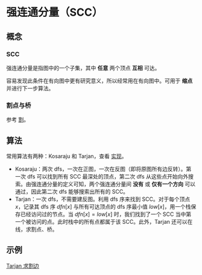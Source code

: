 # 强连通分量（SCC）

## 概念

### SCC

强连通分量是指图中的一个子集，其中 **任意** 两个顶点 **互相** 可达。

容易发现此条件在有向图中更有研究意义，所以经常用在有向图中。可用于 **缩点** 并进行下一步算法。

### 割点与桥

参考 [割](https://oi-wiki.org/graph/concept/#%E5%89%B2)。

## 算法

常用算法有两种：Kosaraju 和 Tarjan，查看 [实现](../../content/include/graph/SCC.h)。

- Kosaraju：两次 dfs，一次在正图，一次在反图（即将原图所有边反转）。第一次 dfs 可以找到所有 SCC 最深处的顶点，第二次 dfs 从这些点开始向外搜索。由强连通分量的定义可知，两个强连通分量间 **没有** 或 **仅有一个方向** 可以通过，因此第二次 dfs 能够搜索出所有的 SCC。
- Tarjan：一次 dfs，不需要建反图。利用 dfs 序来找到 SCC。对于每个顶点 $x$，记录其 dfs 序 $dfn[x]$ 与所有可达顶点的 dfs 序最小值 $low[x]$，用一个栈保存已经访问过的节点。当 $dfn[x]=low[x]$ 时，我们找到了一个 SCC 当中第一个被访问的点。此时栈中的所有点都属于该 SCC。此外，Tarjan 还可以在线，求割点、桥。

## 示例

[Tarjan 求割边](https://leetcode.cn/problems/critical-connections-in-a-network/submissions/635836054/)